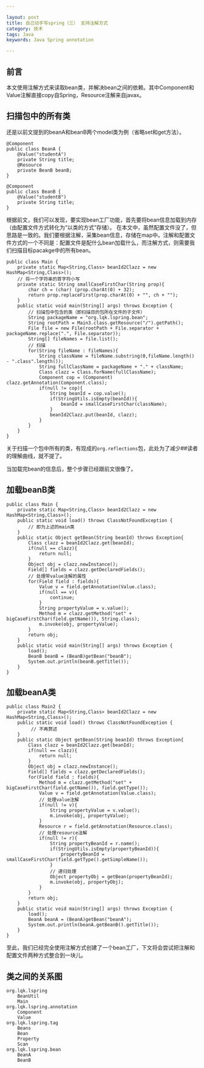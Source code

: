 ```yaml
---

layout: post
title: 自己动手写spring（三） 支持注解方式
category: 技术
tags: Java
keywords: Java Spring annotation

---
```


## 前言

本文使用注解方式来读取bean类，并解决bean之间的依赖。其中Component和Value注解直接copy自Spring，Resource注解来自javax。

## 扫描包中的所有类

还是以前文提到的beanA和beanB两个model类为例（省略set和get方法）。

    @Component
    public class BeanA {
    	@Value("studentA")
    	private String title;
    	@Resource
    	private BeanB beanB;
    }
    
    @Component
    public class BeanB {
    	@Value("studentB")
    	private String title;    	
    }

根据前文，我们可以发现，要实现bean工厂功能，首先要将bean信息加载到内存（由配置文件方式转化为“以类的方式”存储）。
在本文中，虽然配置文件没了，但思路是一致的。我们要根据注解，采集bean信息，存储在map中。注解和配置文件方式的一个不同是：配置文件是配什么bean加载什么，而注解方式，则需要我们扫描目标pacakge中的所有bean。


    public class Main {
    	private static Map<String,Class> beanId2Clazz = new HashMap<String,Class>();
    	// 将一个字符串的首字符小写
    	private static String smallCaseFirstChar(String prop){
    		char ch = (char) (prop.charAt(0) + 32);
    		return prop.replaceFirst(prop.charAt(0) + "", ch + "");
    	}
    	public static void main(String[] args) throws Exception {
    		// 扫描包中包含的类（即扫描目的包所在文件的子文件）
    		String packageName = "org.lqk.lspring.bean";
    		String rootPath = Main3.class.getResource("/").getPath();
    		File file = new File(rootPath + File.separator +  packageName.replace(".", File.separator));
    		String[] fileNames = file.list();
    		// 扫描
    		for(String fileName : fileNames){
    			String className = fileName.substring(0,fileName.length() - ".class".length());
    			String fullClassName = packageName + "." + className;
    			Class clazz = Class.forName(fullClassName);
    			Component cop = (Component) clazz.getAnnotation(Component.class);
    			if(null != cop){
    				String beanId = cop.value();
    				if(StringUtils.isEmpty(beanId)){
    					beanId = smallCaseFirstChar(className);
    				}
    				beanId2Clazz.put(beanId, clazz);
    			}
    		}
    	}
    }
    
关于扫描一个包中所有的类，有现成的`org.reflections`包，此处为了减少##读者的理解曲线，就不提了。

当加载完bean的信息后，整个步骤已经跟前文很像了。


## 加载beanB类

    public class Main {
    	private static Map<String,Class> beanId2Clazz = new HashMap<String,Class>();
    	public static void load() throws ClassNotFoundException {
    	    // 即为上述的main类
    	}
    	public static Object getBean(String beanId) throws Exception{
    		Class clazz = beanId2Clazz.get(beanId);
    		if(null == clazz){
    			return null;
    		}
    		Object obj = clazz.newInstance();
    		Field[] fields = clazz.getDeclaredFields();
    		// 处理带value注解的属性
    		for(Field field : fields){
    			Value v = field.getAnnotation(Value.class);
    			if(null == v){
    				continue;
    			}
    			String propertyValue = v.value();
    			Method m = clazz.getMethod("set" + bigCaseFirstChar(field.getName()), String.class);
    			m.invoke(obj, propertyValue);
    		}
    		return obj;
    	}
    	public static void main(String[] args) throws Exception {
    		load();
    		BeanB beanB = (BeanB)getBean("beanB");
    		System.out.println(beanB.getTitle());
    	}
    }
    
## 加载beanA类

    public class Main2 {
    	private static Map<String,Class> beanId2Clazz = new HashMap<String,Class>();
    	public static void load() throws ClassNotFoundException {
             // 不再赘述
    	}
    	public static Object getBean(String beanId) throws Exception{
    		Class clazz = beanId2Clazz.get(beanId);
    		if(null == clazz){
    			return null;
    		}
    		Object obj = clazz.newInstance();
    		Field[] fields = clazz.getDeclaredFields();
    		for(Field field : fields){
    			Method m = clazz.getMethod("set" + bigCaseFirstChar(field.getName()), field.getType());
    			Value v = field.getAnnotation(Value.class);
    			// 处理value注解
    			if(null != v){
    				String propertyValue = v.value();
    				m.invoke(obj, propertyValue);
    			}
    			Resource r = field.getAnnotation(Resource.class);
    			// 处理resource注解
    			if(null != r){
    				String propertyBeanId = r.name();
    				if(StringUtils.isEmpty(propertyBeanId)){
    					propertyBeanId = smallCaseFirstChar(field.getType().getSimpleName());
    				}
    				// 递归处理
    				Object propertyObj = getBean(propertyBeanId);
    				m.invoke(obj, propertyObj);
    			}
    		}
    		return obj;
    	}
    	public static void main(String[] args) throws Exception {
    		load();
    		BeanA beanA = (BeanA)getBean("beanA");
    		System.out.println(beanA.getBeanB().getTitle());
    	}
    }

至此，我们已经完全使用注解方式创建了一个bean工厂，下文将会尝试把注解和配置文件两种方式整合到一块儿。

## 类之间的关系图

    org.lqk.lspring
        BeanUtil
        Main
    org.lqk.lspring.annotation
        Component
        Value
    org.lqk.lspring.tag
        Beans
        Bean
        Property
        Scan
    org.lqk.lspring.bean
        BeanA
        BeanB